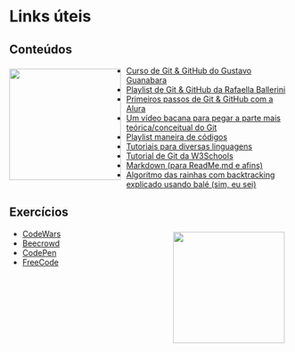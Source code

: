 # Links úteis
## Conteúdos
<img align="left" height="200px" style="margin-right:10px;margin-top:5px" src="meme-136-pulp-fiction-john-travolta-confuso-gerador-de-memes.jpg">

- [Curso de Git & GitHub do Gustavo Guanabara](https://youtube.com/playlist?list=PLHz_AreHm4dm7ZULPAmadvNhH6vk9oNZA)
- [Playlist de Git & GitHub da Rafaella Ballerini](https://youtube.com/playlist?list=PLhkO7OMKgT_rqwGYldqcFxyN4yjFgmDh8)
- [Primeiros passos de Git & GitHub com a Alura](https://www.alura.com.br/artigos/o-que-e-git-github)
- [Um vídeo bacana para pegar a parte mais teórica/conceitual do Git](https://youtu.be/6Czd1Yetaac)
- [Playlist maneira de códigos](https://youtube.com/playlist?list=PLG6_PMcMGdN6WMkgDnFMFn-0MeEaftZvD)
- [Tutoriais para diversas linguagens](https://www.w3schools.com/)
- [Tutorial de Git da W3Schools](https://www.w3schools.com/git/default.asp)
- [Markdown (para ReadMe.md e afins)](https://www.markdownguide.org/basic-syntax/)
- [Algoritmo das rainhas com backtracking explicado usando balé (sim, eu sei)](https://youtu.be/R8bM6pxlrLY)

## Exercícios
<img align="right" height="200px" style="margin-right:10px;margin-top:5px" src="rick-roll-rick-ashley.gif">

- [CodeWars](https://www.codewars.com/dashboard)
- [Beecrowd](https://www.beecrowd.com.br/judge/pt)
- [CodePen](https://codepen.io/trending)
- [FreeCode](https://www.freecodecamp.org/learn/)

